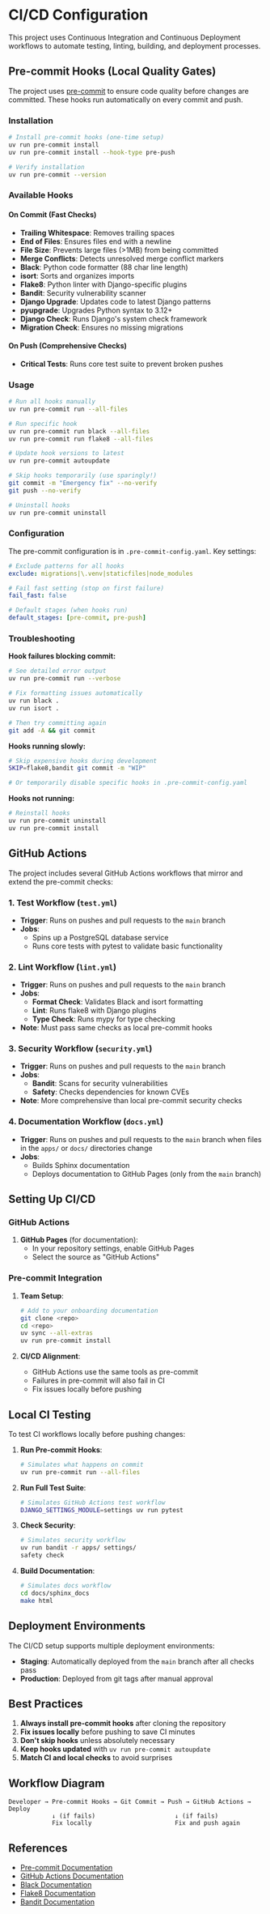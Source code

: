 # CI/CD Configuration

This project uses Continuous Integration and Continuous Deployment workflows to automate testing, linting, building, and deployment processes.

## Pre-commit Hooks (Local Quality Gates)

The project uses [pre-commit](https://pre-commit.com/) to ensure code quality before changes are committed. These hooks run automatically on every commit and push.

### Installation

```bash
# Install pre-commit hooks (one-time setup)
uv run pre-commit install
uv run pre-commit install --hook-type pre-push

# Verify installation
uv run pre-commit --version
```

### Available Hooks

#### On Commit (Fast Checks)
- **Trailing Whitespace**: Removes trailing spaces
- **End of Files**: Ensures files end with a newline
- **File Size**: Prevents large files (>1MB) from being committed
- **Merge Conflicts**: Detects unresolved merge conflict markers
- **Black**: Python code formatter (88 char line length)
- **isort**: Sorts and organizes imports
- **Flake8**: Python linter with Django-specific plugins
- **Bandit**: Security vulnerability scanner
- **Django Upgrade**: Updates code to latest Django patterns
- **pyupgrade**: Upgrades Python syntax to 3.12+
- **Django Check**: Runs Django's system check framework
- **Migration Check**: Ensures no missing migrations

#### On Push (Comprehensive Checks)
- **Critical Tests**: Runs core test suite to prevent broken pushes

### Usage

```bash
# Run all hooks manually
uv run pre-commit run --all-files

# Run specific hook
uv run pre-commit run black --all-files
uv run pre-commit run flake8 --all-files

# Update hook versions to latest
uv run pre-commit autoupdate

# Skip hooks temporarily (use sparingly!)
git commit -m "Emergency fix" --no-verify
git push --no-verify

# Uninstall hooks
uv run pre-commit uninstall
```

### Configuration

The pre-commit configuration is in `.pre-commit-config.yaml`. Key settings:

```yaml
# Exclude patterns for all hooks
exclude: migrations|\.venv|staticfiles|node_modules

# Fail fast setting (stop on first failure)
fail_fast: false

# Default stages (when hooks run)
default_stages: [pre-commit, pre-push]
```

### Troubleshooting

**Hook failures blocking commit:**
```bash
# See detailed error output
uv run pre-commit run --verbose

# Fix formatting issues automatically
uv run black .
uv run isort .

# Then try committing again
git add -A && git commit
```

**Hooks running slowly:**
```bash
# Skip expensive hooks during development
SKIP=flake8,bandit git commit -m "WIP"

# Or temporarily disable specific hooks in .pre-commit-config.yaml
```

**Hooks not running:**
```bash
# Reinstall hooks
uv run pre-commit uninstall
uv run pre-commit install
```

## GitHub Actions

The project includes several GitHub Actions workflows that mirror and extend the pre-commit checks:

### 1. Test Workflow (`test.yml`)

- **Trigger**: Runs on pushes and pull requests to the `main` branch
- **Jobs**:
  - Spins up a PostgreSQL database service
  - Runs core tests with pytest to validate basic functionality

### 2. Lint Workflow (`lint.yml`)

- **Trigger**: Runs on pushes and pull requests to the `main` branch
- **Jobs**:
  - **Format Check**: Validates Black and isort formatting
  - **Lint**: Runs flake8 with Django plugins
  - **Type Check**: Runs mypy for type checking
- **Note**: Must pass same checks as local pre-commit hooks

### 3. Security Workflow (`security.yml`)

- **Trigger**: Runs on pushes and pull requests to the `main` branch
- **Jobs**:
  - **Bandit**: Scans for security vulnerabilities
  - **Safety**: Checks dependencies for known CVEs
- **Note**: More comprehensive than local pre-commit security checks

### 4. Documentation Workflow (`docs.yml`)

- **Trigger**: Runs on pushes and pull requests to the `main` branch when files in the `apps/` or `docs/` directories change
- **Jobs**:
  - Builds Sphinx documentation
  - Deploys documentation to GitHub Pages (only from the `main` branch)

## Setting Up CI/CD

### GitHub Actions

1. **GitHub Pages** (for documentation):
   - In your repository settings, enable GitHub Pages
   - Select the source as "GitHub Actions"

### Pre-commit Integration

1. **Team Setup**:
   ```bash
   # Add to your onboarding documentation
   git clone <repo>
   cd <repo>
   uv sync --all-extras
   uv run pre-commit install
   ```

2. **CI/CD Alignment**:
   - GitHub Actions use the same tools as pre-commit
   - Failures in pre-commit will also fail in CI
   - Fix issues locally before pushing

## Local CI Testing

To test CI workflows locally before pushing changes:

1. **Run Pre-commit Hooks**:
   ```bash
   # Simulates what happens on commit
   uv run pre-commit run --all-files
   ```

2. **Run Full Test Suite**:
   ```bash
   # Simulates GitHub Actions test workflow
   DJANGO_SETTINGS_MODULE=settings uv run pytest
   ```

3. **Check Security**:
   ```bash
   # Simulates security workflow
   uv run bandit -r apps/ settings/
   safety check
   ```

4. **Build Documentation**:
   ```bash
   # Simulates docs workflow
   cd docs/sphinx_docs
   make html
   ```

## Deployment Environments

The CI/CD setup supports multiple deployment environments:

- **Staging**: Automatically deployed from the `main` branch after all checks pass
- **Production**: Deployed from git tags after manual approval

## Best Practices

1. **Always install pre-commit hooks** after cloning the repository
2. **Fix issues locally** before pushing to save CI minutes
3. **Don't skip hooks** unless absolutely necessary
4. **Keep hooks updated** with `uv run pre-commit autoupdate`
5. **Match CI and local checks** to avoid surprises

## Workflow Diagram

```
Developer → Pre-commit Hooks → Git Commit → Push → GitHub Actions → Deploy
            ↓ (if fails)                      ↓ (if fails)
            Fix locally                       Fix and push again
```

## References

- [Pre-commit Documentation](https://pre-commit.com/)
- [GitHub Actions Documentation](https://docs.github.com/en/actions)
- [Black Documentation](https://black.readthedocs.io/)
- [Flake8 Documentation](https://flake8.pycqa.org/)
- [Bandit Documentation](https://bandit.readthedocs.io/)
